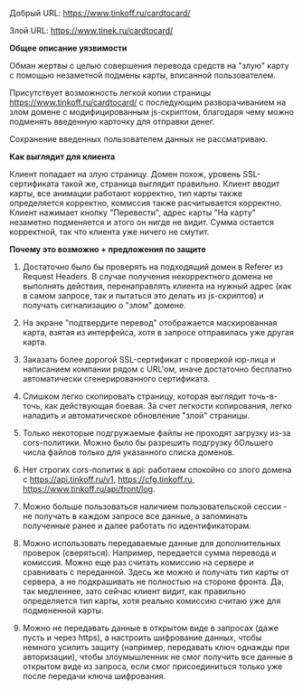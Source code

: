 Добрый URL: https://www.tinkoff.ru/cardtocard/

Злой URL: https://www.tinek.ru/cardtocard/

**Общее описание уязвимости**

Обман жертвы с целью совершения перевода средств на "злую" карту с помощью незаметной подмены карты, вписанной пользователем.

Присутствует возможность легкой копии страницы https://www.tinkoff.ru/cardtocard/ с последующим разворачиванием на злом домене с модифицированным js-скриптом, благодаря чему можно подменять введенную карточку для отправки денег.

Сохранение введенных пользователем данных не рассматриваю.

**Как выглядит для клиента**

Клиент попадает на злую страницу. Домен похож, уровень SSL-сертификата такой же, страница выглядит правильно. Клиент вводит карты, все анимации работают корректно, тип карты также определяется корректно, коммссия также расчитывается корректно. Клиент нажимает кнопку "Перевести", адрес карты "На карту" незаметно подменяется и этого он нигде не видит. Сумма остается корректной, так что клиента уже ничего не смутит.

**Почему это возможно + предложения по защите**

1. Достаточно было бы проверять на подходящий домен в Referer из Request Headers. В случае получения некорректного домена не выполнять действия, перенаправлять клиента на нужный адрес (как в самом запросе, так и пытаться это делать из js-скриптов) и получать сигнализацию о "злом" домене.

2. На экране "подтвердите перевод" отображается маскированная карта, взятая из интерфейса, хотя в запросе отправилась уже другая карта.

3. Заказать более дорогой SSL-сертификат с проверкой юр-лица и написанием компании рядом с URL'ом, иначе достаточно бесплатно автоматически сгенерированного сертификата.

4. Слишком легко скопировать страницу, которая выглядит точь-в-точь, как действующая боевая. За счет легкости копирования, легко наладить и автоматическое обновление "злой" страницы.

5. Только некоторые подгружаемые файлы не проходят загрузку из-за cors-политики. Можно было бы разрешить подгрузку бОльшего числа файлов только для указанного списка доменов.

6. Нет строгих cors-политик в api: работаем спокойно со злого домена с https://api.tinkoff.ru/v1, https://cfg.tinkoff.ru, https://www.tinkoff.ru/api/front/log.

7. Можно больше пользоваться наличием пользовательской сессии - не получать в каждом запросе все данные, а запоминать полученные ранее и далее работать по идентификаторам.

8. Можно использовать передаваемые данные для дополнительных проверок (сверяться). Например, передается сумма перевода и комиссия. Можно еще раз считать комиссию на сервере и сравнивать с переданной. Здесь же можно и получать тип карты от сервера, а не подкрашивать не полностью на стороне фронта. Да, так медленнее, зато сейчас клиент видит, как правильно определяется тип карты, хотя реально комиссию считаю уже для подмененной карты.

9. Можно не передавать данные в открытом виде в запросах (даже пусть и через https), а настроить шифрование данных, чтобы немного усилить защиту (например, передавать ключ однажды при авторизации), чтобы злоумышленник не смог получить все данные в открытом виде из запроса, если смог присоединиться только уже после передачи ключа шифрования.
